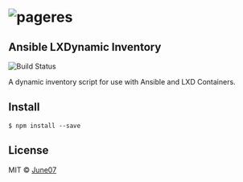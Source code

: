 # ![pageres](https://june07.github.io/Ansible-LXDynamic-Inventory/media/aLXDiLogo.png)

## Ansible LXDynamic Inventory ##
![Build Status](https://img.shields.io/travis/june07/Ansible-LXDynamic-Inventory.svg)

A dynamic inventory script for use with Ansible and LXD Containers.  

## 
## Install
```
$ npm install --save
```

## License
MIT © [June07](https://github.com/june07)